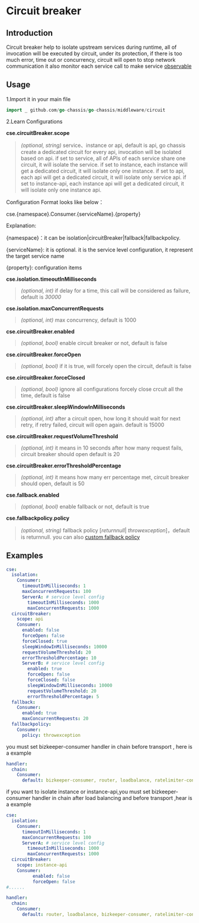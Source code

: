 # Circuit breaker

## **Introduction**
Circuit breaker help to isolate upstream services during runtime,
all of invocation will be executed by circuit, under its protection, if there is too much error, time out or concurrency,
circuit will open to stop network communication
it also monitor each service call to make service [observable](https://docs.go-chassis.com/user-guides/metrics.html)

## **Usage**

1.Import it in your main file
```go
import _ github.com/go-chassis/go-chassis/middleware/circuit
```

2.Learn Configurations

**cse.circuitBreaker.scope**
> *(optional, string)* service、instance or api, 
default is api, go chassis create a dedicated circuit for every api, invocation will be isolated based on api. 
if set to service, all of APIs of each service share one circuit, it will isolate the service.
if set to instance, each instance will get a dedicated circuit, it will isolate only one instance.
if set to api, each api will get a dedicated circuit, it will isolate only service api.
if set to instance-api, each instance api will get a dedicated circuit, it will isolate only one instance api.

Configuration Format looks like below：

cse.{namespace}.Consumer.{serviceName}.{property}

Explanation:

{namespace}：it can be isolation\|circuitBreaker\|fallback\|fallbackpolicy. 

{serviceName}: it is optional. it is the service level configuration, it represent the target service name

{property}: configuration items

**cse.isolation.timeoutInMilliseconds**
> *(optional, int)* if delay for a time, this call will be considered as failure, default is *30000*

**cse.isolation.maxConcurrentRequests**
> *(optional, int)* max concurrency, default is 1000

**cse.circuitBreaker.enabled**
> *(optional, bool)* enable circuit breaker or not, default is false

**cse.circuitBreaker.forceOpen**
> *(optional, bool)* if it is true, will forcely open the circuit, default is false

**cse.circuitBreaker.forceClosed**
> *(optional, bool)* ignore all configurations forcely close crcuit all the time, default is false

**cse.circuitBreaker.sleepWindowInMilliseconds**
> *(optional, int)* after a circuit open, how long it should wait for next retry, 
if retry failed, circuit will open again.
>default is 15000

**cse.circuitBreaker.requestVolumeThreshold**
> *(optional, int)* it means in 10 seconds after how many request fails, circuit breaker should open
> default is 20

**cse.circuitBreaker.errorThresholdPercentage**
> *(optional, int)* it means how many err percentage met, circuit breaker should open, default is 50

**cse.fallback.enabled**
> *(optional, bool)* enable fallback or not, default is true

**cse.fallbackpolicy.policy**
> *(optional, string)* fallback policy  [*returnnull*| *throwexception*]，default is returnnull. 
you can also [custom fallback policy](http://docs.go-chassis.com/dev-guides/circuit.html)


## **Examples**
```yaml
cse:
  isolation:
    Consumer:
      timeoutInMilliseconds: 1
      maxConcurrentRequests: 100
      ServerA: # service level config
        timeoutInMilliseconds: 1000
        maxConcurrentRequests: 1000
  circuitBreaker:
    scope: api
    Consumer:
      enabled: false
      forceOpen: false
      forceClosed: true
      sleepWindowInMilliseconds: 10000
      requestVolumeThreshold: 20
      errorThresholdPercentage: 10
      ServerB: # service level config
        enabled: true
        forceOpen: false
        forceClosed: false
        sleepWindowInMilliseconds: 10000
        requestVolumeThreshold: 20
        errorThresholdPercentage: 5
  fallback:
    Consumer:
      enabled: true
      maxConcurrentRequests: 20
  fallbackpolicy:
    Consumer:
      policy: throwexception
```

you must set bizkeeper-consumer handler in chain before transport
, here is a example 
```yaml
handler:
  chain:
    Consumer:
      default: bizkeeper-consumer, router, loadbalance, ratelimiter-consumer,transport
```

if you want to isolate instance or instance-api,you must set 
bizkeeper-consumer handler in chain after load balancing and before transport
,hear is a example
```yaml
cse:
  isolation:
    Consumer:
      timeoutInMilliseconds: 1
      maxConcurrentRequests: 100
      ServerA: # service level config
        timeoutInMilliseconds: 1000
        maxConcurrentRequests: 1000
  circuitBreaker:
    scope: instance-api
    Consumer:
          enabled: false
          forceOpen: false
#......
```

```yaml
handler:
  chain:
    Consumer:
      default: router, loadbalance, bizkeeper-consumer, ratelimiter-consumer,transport
```
